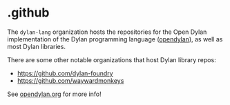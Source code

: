 # .github

The `dylan-lang` organization hosts the repositories for the Open Dylan implementation of
the Dylan programming language ([opendylan](https://github.com/dylan-lang/opendylan)), as
well as most Dylan libraries.

There are some other notable organizations that host Dylan library repos:

*  https://github.com/dylan-foundry
*  https://github.com/waywardmonkeys

See [opendylan.org](https://opendylan.org) for more info!
